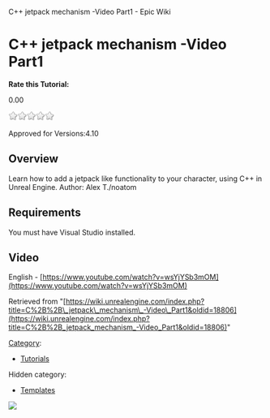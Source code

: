 C++ jetpack mechanism -Video Part1 - Epic Wiki                    

C++ jetpack mechanism -Video Part1
==================================

**Rate this Tutorial:**

0.00

![](/extensions/VoteNY/images/star_off.gif)![](/extensions/VoteNY/images/star_off.gif)![](/extensions/VoteNY/images/star_off.gif)![](/extensions/VoteNY/images/star_off.gif)![](/extensions/VoteNY/images/star_off.gif)

Approved for Versions:4.10

Overview
--------

Learn how to add a jetpack like functionality to your character, using C++ in Unreal Engine. Author: Alex T./noatom

Requirements
------------

You must have Visual Studio installed.

Video
-----

English - [https://www.youtube.com/watch?v=wsYjYSb3mOM](https://www.youtube.com/watch?v=wsYjYSb3mOM)

Retrieved from "[https://wiki.unrealengine.com/index.php?title=C%2B%2B\_jetpack\_mechanism\_-Video\_Part1&oldid=18806](https://wiki.unrealengine.com/index.php?title=C%2B%2B_jetpack_mechanism_-Video_Part1&oldid=18806)"

[Category](/Special:Categories "Special:Categories"):

*   [Tutorials](/Category:Tutorials "Category:Tutorials")

Hidden category:

*   [Templates](/Category:Templates "Category:Templates")

  ![](https://tracking.unrealengine.com/track.png)